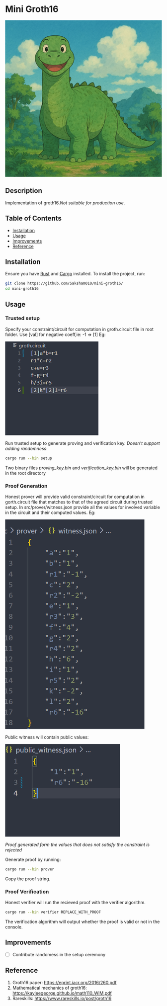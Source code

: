 # Mini Groth16
![Mini Groth16](assets/groth16.png)

## Description
Implementation of groth16.*Not suitable for production use*.

## Table of Contents
- [Installation](#installation)
- [Usage](#usage)
- [Improvements](#improvements)
- [Reference](#reference)

## Installation
Ensure you have [Rust](https://www.rust-lang.org/tools/install) and [Cargo](https://doc.rust-lang.org/cargo/) installed. To install the project, run:
```bash
git clone https://github.com/Saksham010/mini-groth16/
cd mini-groth16
```

## Usage

### Trusted setup
Specify your constraint/circuit for computation in groth.circuit file in root folder. Use [val] for negative coeff,ie: -1 => [1] Eg:

![Mini Groth16](assets/circuit.png)

Run trusted setup to generate proving and verification key. *Doesn't support adding randomness*:
```bash
cargo run --bin setup
```
Two binary files *proving_key.bin* and *verification_key.bin* will be generated in the root directory

### Proof Generation
Honest prover will provide valid constraint/circuit for computation in gorth.circuit file that matches to that of the agreed circuit during trusted setup. In src/prover/witness.json provide all the values for involved variable in the circuit and their computed values. Eg:

![Mini Groth16](assets/witness.png)

Public witness will contain public values:

![Mini Groth16](assets/public_witness.png)

*Proof generated form the values that does not satisfy the constraint is rejected*

Generate proof by running:
```bash
cargo run --bin prover
```
Copy the proof string.

### Proof Verification
Honest verifier will run the recieved proof with the verifier algorithm.
```bash
cargo run --bin verifier REPLACE_WITH_PROOF
```
The verification algorithm will output whether the proof is valid or not in the console.

## Improvements
- [ ] Contribute randomess in the setup ceremony

## Reference
1. Groth16 paper: https://eprint.iacr.org/2016/260.pdf
2. Mathematical mechanics of groth16: https://kayleegeorge.github.io/math110_WIM.pdf
3. Rareskills: https://www.rareskills.io/post/groth16